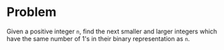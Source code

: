 # Problem
Given a positive integer `n`, find the next smaller and larger integers which have the same number of 1's in their binary representation as `n`.